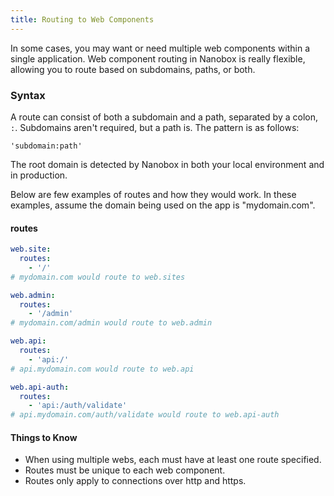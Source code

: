 ```yaml
---
title: Routing to Web Components
---
```


In some cases, you may want or need multiple web components within a single application. Web component routing in Nanobox is really flexible, allowing you to route based on subdomains, paths, or both.

### Syntax
A route can consist of both a subdomain and a path, separated by a colon, `:`. Subdomains aren't required, but a path is. The pattern is as follows:

`'subdomain:path'`

The root domain is detected by Nanobox in both your local environment and in production.

Below are few examples of routes and how they would work. In these examples, assume the domain being used on the app is "mydomain.com".

#### routes
```yaml
web.site:
  routes:
    - '/'
# mydomain.com would route to web.sites

web.admin:
  routes:
    - '/admin'
# mydomain.com/admin would route to web.admin

web.api:
  routes:
    - 'api:/'
# api.mydomain.com would route to web.api

web.api-auth:
  routes:
    - 'api:/auth/validate'
# api.mydomain.com/auth/validate would route to web.api-auth
```

#### Things to Know
- When using multiple webs, each must have at least one route specified.
- Routes must be unique to each web component.
- Routes only apply to connections over http and https.
